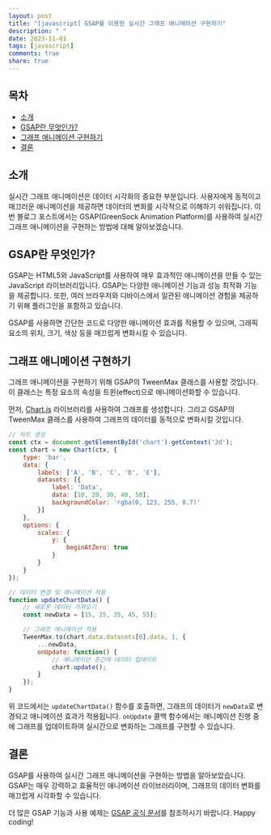 ```yaml
---
layout: post
title: "[javascript] GSAP를 이용한 실시간 그래프 애니메이션 구현하기"
description: " "
date: 2023-11-01
tags: [javascript]
comments: true
share: true
---
```


## 목차
- [소개](#소개)
- [GSAP란 무엇인가?](#GSAP란-무엇인가?)
- [그래프 애니메이션 구현하기](#그래프-애니메이션-구현하기)
- [결론](#결론)

## 소개
실시간 그래프 애니메이션은 데이터 시각화의 중요한 부분입니다. 사용자에게 동적이고 매끄러운 애니메이션을 제공하면 데이터의 변화를 시각적으로 이해하기 쉬워집니다. 이번 블로그 포스트에서는 GSAP(GreenSock Animation Platform)를 사용하여 실시간 그래프 애니메이션을 구현하는 방법에 대해 알아보겠습니다.

## GSAP란 무엇인가?
GSAP는 HTML5와 JavaScript를 사용하여 매우 효과적인 애니메이션을 만들 수 있는 JavaScript 라이브러리입니다. GSAP는 다양한 애니메이션 기능과 성능 최적화 기능을 제공합니다. 또한, 여러 브라우저와 디바이스에서 일관된 애니메이션 경험을 제공하기 위해 플러그인을 포함하고 있습니다.

GSAP를 사용하면 간단한 코드로 다양한 애니메이션 효과를 적용할 수 있으며, 그래픽 요소의 위치, 크기, 색상 등을 매끄럽게 변화시킬 수 있습니다.

## 그래프 애니메이션 구현하기
그래프 애니메이션을 구현하기 위해 GSAP의 TweenMax 클래스를 사용할 것입니다. 이 클래스는 특정 요소의 속성을 트윈(effect)으로 애니메이션화할 수 있습니다.

먼저, [Chart.js](https://www.chartjs.org/) 라이브러리를 사용하여 그래프를 생성합니다. 그리고 GSAP의 TweenMax 클래스를 사용하여 그래프의 데이터를 동적으로 변화시킬 것입니다.

```javascript
// 차트 생성
const ctx = document.getElementById('chart').getContext('2d');
const chart = new Chart(ctx, {
    type: 'bar',
    data: {
        labels: ['A', 'B', 'C', 'D', 'E'],
        datasets: [{
            label: 'Data',
            data: [10, 20, 30, 40, 50],
            backgroundColor: 'rgba(0, 123, 255, 0.7)'
        }]
    },
    options: {
        scales: {
            y: {
                beginAtZero: true
            }
        }
    }
});

// 데이터 변경 및 애니메이션 적용
function updateChartData() {
    // 새로운 데이터 가져오기
    const newData = [15, 25, 35, 45, 55];

    // 그래프 애니메이션 적용
    TweenMax.to(chart.data.datasets[0].data, 1, {
        ...newData,
        onUpdate: function() {
            // 애니메이션 중간에 데이터 업데이트
            chart.update();
        }
    });
}
```

위 코드에서는 `updateChartData()` 함수를 호출하면, 그래프의 데이터가 `newData`로 변경되고 애니메이션 효과가 적용됩니다. `onUpdate` 콜백 함수에서는 애니메이션 진행 중에 그래프를 업데이트하여 실시간으로 변화하는 그래프를 구현할 수 있습니다.

## 결론
GSAP를 사용하여 실시간 그래프 애니메이션을 구현하는 방법을 알아보았습니다. GSAP는 매우 강력하고 효율적인 애니메이션 라이브러리이며, 그래프의 데이터 변화를 매끄럽게 시각화할 수 있습니다.

더 많은 GSAP 기능과 사용 예제는 [GSAP 공식 문서](https://greensock.com/docs/gsap)를 참조하시기 바랍니다. Happy coding!